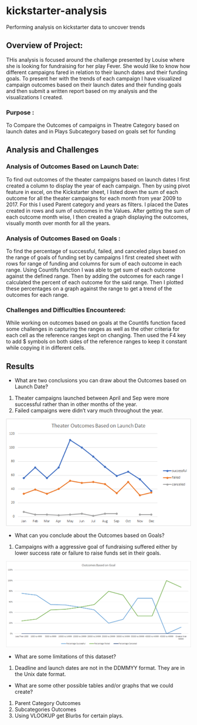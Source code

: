 # kickstarter-analysis
Performing analysis on kickstarter data to uncover trends

## Overview of Project: 
THis analysis is focused around the challenge presented by Louise where she is looking for fundraising for her play Fever. She would like to know how different campaigns fared in relation to their launch dates and their funding goals. To present her with the trends of each campaign I have visualized campaign outcomes based on their launch dates and their funding goals and then submit a written report based on my analysis and the visualizations I created.

### Purpose : 
To Compare the Outcomes of campaigns in Theatre Category based on launch dates and in Plays Subcategory based on goals set for funding

## Analysis and Challenges
### Analysis of Outcomes Based on Launch Date: 
To find out outcomes of the theater campaigns based on launch dates I first created a column to display the year of each campaign. Then by using pivot feature in excel, on the Kickstarter sheet, I listed down the sum of each outcome for all the theater campaigns for each month from year 2009 to 2017. For this I used Parent category and years as filters. I placed the Dates created in rows and sum of outcomes in the Values. After getting the sum of each outcome month wise, I then created a graph displaying the outcomes, visually month over month for all the years.
### Analysis of Outcomes Based on Goals : 
To find the percentage of successful, failed, and canceled plays based on the range of goals of funding set by campaigns I first created sheet with rows for range of funding and columns for sum of each outcome in each range. Using Countifs function I was able to get sum of each outcome against the defined range. Then by adding the outcomes for each range I calculated the percent of each outcome for the said range. Then I plotted these percentages on a graph against the range to get a trend of the outcomes for each range.
### Challenges and Difficulties Encountered: 
While working on outcomes based on goals at the Countifs function faced some challenges in capturing the ranges as well as the other criteria for each cell as the reference ranges kept on changing. Then used the F4 key to add $ symbols on both sides of the reference ranges to keep it constant while copying it in different cells.

## Results
- What are two conclusions you can draw about the Outcomes based on Launch Date?
1. Theater campaigns launched between April and Sep were more successful rather than in other months of the year.
2. Failed campaigns were didn’t vary much throughout the year.

![](Images/Theater_Outcomes_vs_Launch.png)

- What can you conclude about the Outcomes based on Goals?
1. Campaigns with a aggressive goal of fundraising suffered either by lower success rate or failure to raise funds set in their goals.

![](Images/Outcomes_vs_Goals.png)

- What are some limitations of this dataset?
1. Deadline and launch dates are not in the DDMMYY format. They are in the Unix date format. 

- What are some other possible tables and/or graphs that we could create?
1. Parent Category Outcomes
2. Subcategories Outcomes
3. Using VLOOKUP get Blurbs for certain plays.
